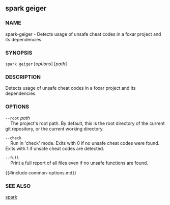 ## spark geiger

### NAME

spark-geiger - Detects usage of unsafe cheat codes in a foxar project and its dependencies.

### SYNOPSIS

``spark geiger`` [*options*] [*path*]

### DESCRIPTION

Detects usage of unsafe cheat codes in a foxar project and its dependencies.

### OPTIONS

`--root` *path*  
&nbsp;&nbsp;&nbsp;&nbsp;The project's root path. By default, this is the root directory of the current git repository, or the current working directory.

`--check`      
&nbsp;&nbsp;&nbsp;&nbsp;Run in 'check' mode. Exits with 0 if no unsafe cheat codes were found. Exits with 1 if unsafe cheat codes are detected.

`--full`  
&nbsp;&nbsp;&nbsp;&nbsp;Print a full report of all files even if no unsafe functions are found.

{{#include common-options.md}}

### SEE ALSO

[spark](./spark.md)


